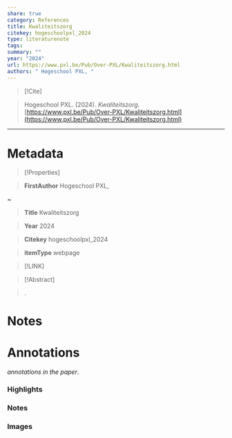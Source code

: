 ```yaml
---
share: true
category: References
title: Kwaliteitszorg
citekey: hogeschoolpxl_2024
type: literaturenote
tags: 
summary: ""
year: "2024"
url: https://www.pxl.be/Pub/Over-PXL/Kwaliteitszorg.html
authors: " Hogeschool PXL, "
---
```

  
> [!Cite]   
> Hogeschool PXL. (2024). _Kwaliteitszorg_. [https://www.pxl.be/Pub/Over-PXL/Kwaliteitszorg.html](https://www.pxl.be/Pub/Over-PXL/Kwaliteitszorg.html)  
  
  
---  
  
# Metadata  
  
>[!Properties]  
> **FirstAuthor** Hogeschool PXL,     
~      
> **Title** Kwaliteitszorg    
> **Year** 2024     
> **Citekey** hogeschoolpxl_2024    
> **itemType** webpage      
  
> [!LINK]   
>    
  
> [!Abstract]  
>.  
>   
# Notes  
  
>>  
  
  
# Annotations  
_annotations in the paper_.  
### Highlights  
  
  
  
### Notes  
  
  
  
### Images  
  
